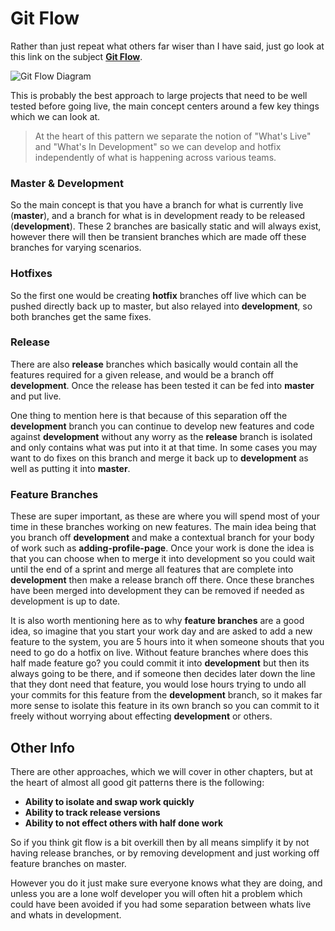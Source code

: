 # Git Flow

Rather than just repeat what others far wiser than I have said, just go look at this link on the subject [**Git Flow**](http://nvie.com/posts/a-successful-git-branching-model/).

![Git Flow Diagram](http://nvie.com/img/git-model@2x.png)

This is probably the best approach to large projects that need to be well tested before going live, the main concept centers around a few key things which we can look at.

> At the heart of this pattern we separate the notion of "What's Live" and "What's In Development" so we can develop and hotfix independently of what is happening across various teams.

### Master & Development

So the main concept is that you have a branch for what is currently live (**master**), and a branch for what is in development ready to be released (**development**). These 2 branches are basically static and will always exist, however there will then be transient branches which are made off these branches for varying scenarios. 

### Hotfixes

So the first one would be creating **hotfix** branches off live which can be pushed directly back up to master, but also relayed into **development**, so both branches get the same fixes. 

### Release

There are also **release** branches which basically would contain all the features required for a given release, and would be a branch off **development**. Once the release has been tested it can be fed into **master** and put live.

One thing to mention here is that because of this separation off the **development** branch you can continue to develop new features and code against **development** without any worry as the **release** branch is isolated and only contains what was put into it at that time. In some cases you may want to do fixes on this branch and merge it back up to **development** as well as putting it into **master**.

### Feature Branches

These are super important, as these are where you will spend most of your time in these branches working on new features. The main idea being that you branch off **development** and make a contextual branch for your body of work such as **adding-profile-page**. Once your work is done the idea is that you can choose when to merge it into development so you could wait until the end of a sprint and merge all features that are complete into **development** then make a release branch off there. Once these branches have been merged into development they can be removed if needed as development is up to date.

It is also worth mentioning here as to why **feature branches** are a good idea, so imagine that you start your work day and are asked to add a new feature to the system, you are 5 hours into it when someone shouts that you need to go do a hotfix on live. Without feature branches where does this half made feature go? you could commit it into **development** but then its always going to be there, and if someone then decides later down the line that they dont need that feature, you would lose hours trying to undo all your commits for this feature from the **development** branch, so it makes far more sense to isolate this feature in its own branch so you can commit to it freely without worrying about effecting **development** or others.

## Other Info

There are other approaches, which we will cover in other chapters, but at the heart of almost all good git patterns there is the following:

* **Ability to isolate and swap work quickly**
* **Ability to track release versions**
* **Ability to not effect others with half done work**

So if you think git flow is a bit overkill then by all means simplify it by not having release branches, or by removing development and just working off feature branches on master. 

However you do it just make sure everyone knows what they are doing, and unless you are a lone wolf developer you will often hit a problem which could have been avoided if you had some separation between whats live and whats in development.